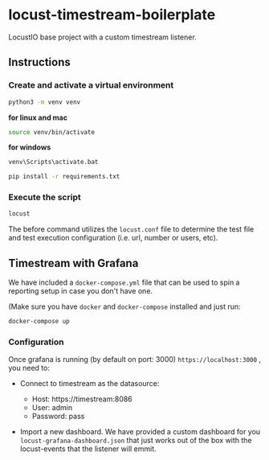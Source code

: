 # locust-timestream-boilerplate

LocustIO base project with a custom timestream listener.

## Instructions

### Create and activate a virtual environment

```bash
python3 -m venv venv
```

__for linux and mac__

```bash
source venv/bin/activate
```

__for windows__

```bash
venv\Scripts\activate.bat
```

```bash
pip install -r requirements.txt
```

### Execute the script

```bash
locust
```

The before command utilizes the `locust.conf` file to determine the test file and test execution configuration (i.e. url, number or users, etc).

## Timestream with Grafana

We have included a `docker-compose.yml` file that can be used to spin a reporting setup in case you don't have one.

(Make sure you have `docker` and `docker-compose` installed and just run:

```bash
docker-compose up
```

### Configuration

Once grafana is running (by default on port: 3000) `https://localhost:3000` , you need to:

* Connect to timestream as the datasource:
  * Host: https://timestream:8086
  * User: admin
  * Password: pass

* Import a new dashboard. We have provided a custom dashboard for you `locust-grafana-dashboard.json` that just works out of the box with the locust-events that the listener will emmit.
